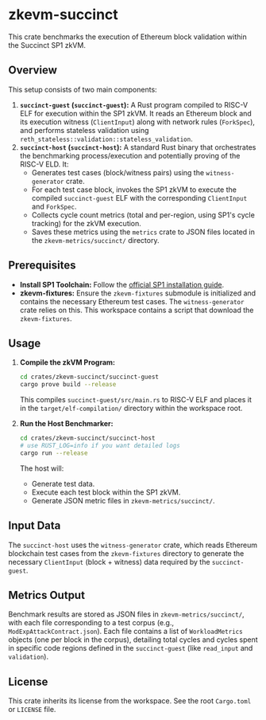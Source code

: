 # zkevm-succinct

This crate benchmarks the execution of Ethereum block validation within the Succinct SP1 zkVM.

## Overview

This setup consists of two main components:

1. **`succinct-guest` (`succinct-guest`):** A Rust program compiled to RISC-V ELF for execution within the SP1 zkVM. It reads an Ethereum block and its execution witness (`ClientInput`) along with network rules (`ForkSpec`), and performs stateless validation using `reth_stateless::validation::stateless_validation`.
2. **`succinct-host` (`succinct-host`):** A standard Rust binary that orchestrates the benchmarking process/execution and potentially proving of the RISC-V ELD. It:
    * Generates test cases (block/witness pairs) using the `witness-generator` crate.
    * For each test case block, invokes the SP1 zkVM to execute the compiled `succinct-guest` ELF with the corresponding `ClientInput` and `ForkSpec`.
    * Collects cycle count metrics (total and per-region, using SP1's cycle tracking) for the zkVM execution.
    * Saves these metrics using the `metrics` crate to JSON files located in the `zkevm-metrics/succinct/` directory.

## Prerequisites

* **Install SP1 Toolchain:** Follow the [official SP1 installation guide](https://docs.succinct.xyz/docs/sp1/getting-started/install).
* **zkevm-fixtures:** Ensure the `zkevm-fixtures` submodule is initialized and contains the necessary Ethereum test cases. The `witness-generator` crate relies on this. This workspace contains a script that download the `zkevm-fixtures`.

## Usage

1. **Compile the zkVM Program:**

    ```bash
    cd crates/zkevm-succinct/succinct-guest
    cargo prove build --release
    ```

    This compiles `succinct-guest/src/main.rs` to RISC-V ELF and places it in the `target/elf-compilation/` directory within the workspace root.

2. **Run the Host Benchmarker:**

    ```bash
    cd crates/zkevm-succinct/succinct-host
    # use RUST_LOG=info if you want detailed logs
    cargo run --release
    ```

    The host will:
    * Generate test data.
    * Execute each test block within the SP1 zkVM.
    * Generate JSON metric files in `zkevm-metrics/succinct/`.

## Input Data

The `succinct-host` uses the `witness-generator` crate, which reads Ethereum blockchain test cases from the `zkevm-fixtures` directory to generate the necessary `ClientInput` (block + witness) data required by the `succinct-guest`.

## Metrics Output

Benchmark results are stored as JSON files in `zkevm-metrics/succinct/`, with each file corresponding to a test corpus (e.g., `ModExpAttackContract.json`). Each file contains a list of `WorkloadMetrics` objects (one per block in the corpus), detailing total cycles and cycles spent in specific code regions defined in the `succinct-guest` (like `read_input` and `validation`).

## License

This crate inherits its license from the workspace. See the root `Cargo.toml` or `LICENSE` file.
